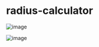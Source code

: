 # radius-calculator


![image](https://github.com/electro-ebi/radius-calculator/assets/128227791/b578d18e-e49b-44b8-a866-7efe4f130791)

![image](https://github.com/electro-ebi/radius-calculator/assets/128227791/3a2ccf38-384e-4273-ab2b-7bf8da925772)

